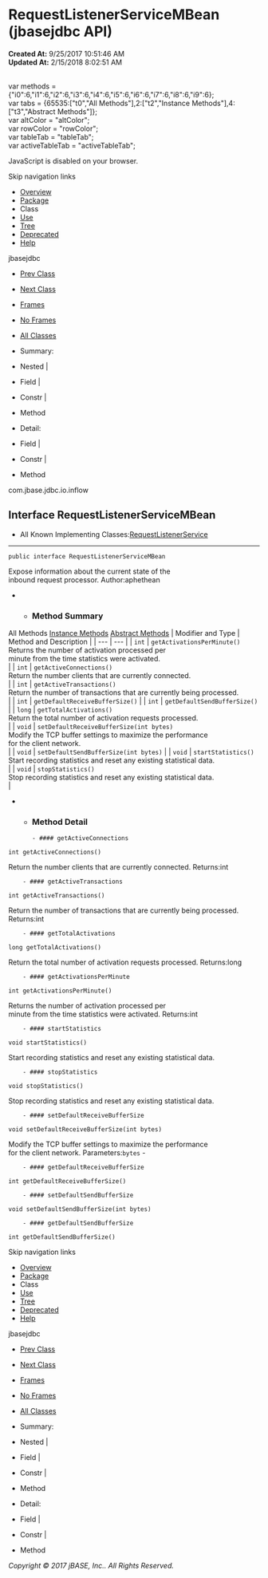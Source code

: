 # RequestListenerServiceMBean (jbasejdbc   API)

**Created At:** 9/25/2017 10:51:46 AM  
**Updated At:** 2/15/2018 8:02:51 AM  

<!--<br>    try {<br>        if (location.href.indexOf('is-external=true') == -1) {<br>            parent.document.title="RequestListenerServiceMBean (jbasejdbc   API)";<br>        }<br>    }<br>    catch(err) {<br>    }<br>//--><br>var methods = {"i0":6,"i1":6,"i2":6,"i3":6,"i4":6,"i5":6,"i6":6,"i7":6,"i8":6,"i9":6};<br>var tabs = {65535:["t0","All Methods"],2:["t2","Instance Methods"],4:["t3","Abstract Methods"]};<br>var altColor = "altColor";<br>var rowColor = "rowColor";<br>var tableTab = "tableTab";<br>var activeTableTab = "activeTableTab";
JavaScript is disabled on your browser.

Skip navigation links

- [Overview](../../../../../overview-summary.html)
- [Package](/39238-inflow/com_jbase_jdbc_io_inflow_package-summary)
- Class
- [Use](/39239-class-use/com_jbase_jdbc_io_inflow_class-use_RequestListenerServiceMBean)
- [Tree](/39238-inflow/com_jbase_jdbc_io_inflow_package-tree)
- [Deprecated](../../../../../deprecated-list.html)
- [Help](../../../../../help-doc.html)


jbasejdbc <br>

- [Prev Class](/39238-inflow/com_jbase_jdbc_io_inflow_RequestListenerService "class in com.jbase.jdbc.io.inflow")
- [Next Class](/39238-inflow/com_jbase_jdbc_io_inflow_requestlistenerthread "class in com.jbase.jdbc.io.inflow")


- [Frames](../../../../../index.html?com/jbase/jdbc/io/inflow//39238-inflow/com_jbase_jdbc_io_inflow_RequestListenerServiceMBean)
- [No Frames](/39238-inflow/com_jbase_jdbc_io_inflow_RequestListenerServiceMBean)


- [All Classes](../../../../../allclasses-noframe.html)


<!--<br>  allClassesLink = document.getElementById("allclasses\_navbar\_top");<br>  if(window==top) {<br>    allClassesLink.style.display = "block";<br>  }<br>  else {<br>    allClassesLink.style.display = "none";<br>  }<br>  //-->

- Summary:
- Nested |
- Field |
- Constr |
- Method


- Detail:
- Field |
- Constr |
- Method

com.jbase.jdbc.io.inflow

## Interface RequestListenerServiceMBean

- All Known Implementing Classes:[RequestListenerService](/39238-inflow/com_jbase_jdbc_io_inflow_RequestListenerService "class in com.jbase.jdbc.io.inflow")
* * *


```
public interface RequestListenerServiceMBean
```

Expose information about the current state of the<br> inbound request processor.
Author:aphethean

- - ### Method Summary


All Methods [Instance Methods](javascript:show%282%29;) [Abstract Methods](javascript:show%284%29;) | Modifier and Type | Method and Description |
| --- | --- |
| `int` | `getActivationsPerMinute()`<br>Returns the number of activation processed per<br> minute from the time statistics were activated.<br> |
| `int` | `getActiveConnections()`<br>Return the number clients that are currently connected.<br> |
| `int` | `getActiveTransactions()`<br>Return the number of transactions that are currently being processed.<br> |
| `int` | `getDefaultReceiveBufferSize()`  |
| `int` | `getDefaultSendBufferSize()`  |
| `long` | `getTotalActivations()`<br>Return the total number of activation requests processed.<br> |
| `void` | `setDefaultReceiveBufferSize(int bytes)`<br>Modify the TCP buffer settings to maximize the performance<br> for the client network.<br> |
| `void` | `setDefaultSendBufferSize(int bytes)`  |
| `void` | `startStatistics()`<br>Start recording statistics and reset any existing statistical data.<br> |
| `void` | `stopStatistics()`<br>Stop recording statistics and reset any existing statistical data.<br> |

- - ### Method Detail

        - #### getActiveConnections

```
int getActiveConnections()
```

Return the number clients that are currently connected.
Returns:int


        - #### getActiveTransactions

```
int getActiveTransactions()
```

Return the number of transactions that are currently being processed.
Returns:int


        - #### getTotalActivations

```
long getTotalActivations()
```

Return the total number of activation requests processed.
Returns:long


        - #### getActivationsPerMinute

```
int getActivationsPerMinute()
```

Returns the number of activation processed per<br> minute from the time statistics were activated.
Returns:int


        - #### startStatistics

```
void startStatistics()
```

Start recording statistics and reset any existing statistical data.


        - #### stopStatistics

```
void stopStatistics()
```

Stop recording statistics and reset any existing statistical data.


        - #### setDefaultReceiveBufferSize

```
void setDefaultReceiveBufferSize(int bytes)
```

Modify the TCP buffer settings to maximize the performance<br> for the client network.
Parameters:`bytes` -


        - #### getDefaultReceiveBufferSize

```
int getDefaultReceiveBufferSize()
```


        - #### setDefaultSendBufferSize

```
void setDefaultSendBufferSize(int bytes)
```


        - #### getDefaultSendBufferSize

```
int getDefaultSendBufferSize()
```

Skip navigation links

- [Overview](../../../../../overview-summary.html)
- [Package](/39238-inflow/com_jbase_jdbc_io_inflow_package-summary)
- Class
- [Use](/39239-class-use/com_jbase_jdbc_io_inflow_class-use_RequestListenerServiceMBean)
- [Tree](/39238-inflow/com_jbase_jdbc_io_inflow_package-tree)
- [Deprecated](../../../../../deprecated-list.html)
- [Help](../../../../../help-doc.html)


jbasejdbc <br>

- [Prev Class](/39238-inflow/com_jbase_jdbc_io_inflow_RequestListenerService "class in com.jbase.jdbc.io.inflow")
- [Next Class](/39238-inflow/com_jbase_jdbc_io_inflow_requestlistenerthread "class in com.jbase.jdbc.io.inflow")


- [Frames](../../../../../index.html?com/jbase/jdbc/io/inflow//39238-inflow/com_jbase_jdbc_io_inflow_RequestListenerServiceMBean)
- [No Frames](/39238-inflow/com_jbase_jdbc_io_inflow_RequestListenerServiceMBean)


- [All Classes](../../../../../allclasses-noframe.html)


<!--<br>  allClassesLink = document.getElementById("allclasses\_navbar\_bottom");<br>  if(window==top) {<br>    allClassesLink.style.display = "block";<br>  }<br>  else {<br>    allClassesLink.style.display = "none";<br>  }<br>  //-->

- Summary:
- Nested |
- Field |
- Constr |
- Method


- Detail:
- Field |
- Constr |
- Method

*Copyright © 2017 jBASE, Inc.. All Rights Reserved.*
